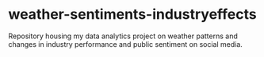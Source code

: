 # weather-sentiments-industryeffects
Repository housing my data analytics project on weather patterns and changes in industry performance and public sentiment on social media.
